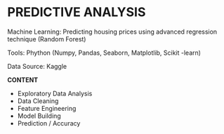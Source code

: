 # PREDICTIVE ANALYSIS
Machine Learning: Predicting housing prices using advanced regression technique (Random Forest)

Tools: Phython (Numpy, Pandas, Seaborn, Matplotlib, Scikit -learn)

Data Source: Kaggle



**CONTENT**
- Exploratory Data Analysis
- Data Cleaning
- Feature Engineering
- Model Building
- Prediction / Accuracy
